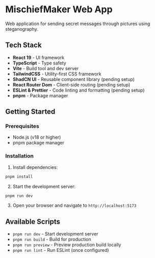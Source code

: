 # MischiefMaker Web App

Web application for sending secret messages through pictures using steganography.

## Tech Stack

- **React 19** - UI framework
- **TypeScript** - Type safety
- **Vite** - Build tool and dev server
- **TailwindCSS** - Utility-first CSS framework
- **ShadCN UI** - Reusable component library (pending setup)
- **React Router Dom** - Client-side routing (pending setup)
- **ESLint & Prettier** - Code linting and formatting (pending setup)
- **pnpm** - Package manager

## Getting Started

### Prerequisites
- Node.js (v18 or higher)
- pnpm package manager

### Installation

1. Install dependencies:
```bash
pnpm install
```

2. Start the development server:
```bash
pnpm run dev
```

3. Open your browser and navigate to `http://localhost:5173`

## Available Scripts

- `pnpm run dev` - Start development server
- `pnpm run build` - Build for production
- `pnpm run preview` - Preview production build locally
- `pnpm run lint` - Run ESLint (once configured)
